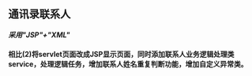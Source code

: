 ## 通讯录联系人  
___采用"JSP"+"XML"___  
#### 相比(2)将servlet页面改成JSP显示页面，同时添加联系人业务逻辑处理类service，处理逻辑任务，增加联系人姓名重复判断功能，增加自定义异常类。

